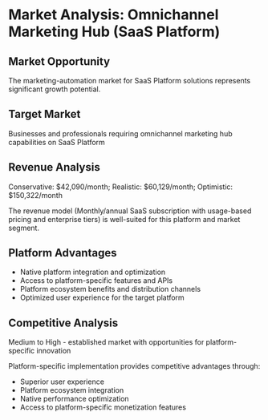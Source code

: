 # Market Analysis: Omnichannel Marketing Hub (SaaS Platform)

## Market Opportunity
The marketing-automation market for SaaS Platform solutions represents significant growth potential.

## Target Market
Businesses and professionals requiring omnichannel marketing hub capabilities on SaaS Platform

## Revenue Analysis
Conservative: $42,090/month; Realistic: $60,129/month; Optimistic: $150,322/month

The revenue model (Monthly/annual SaaS subscription with usage-based pricing and enterprise tiers) is well-suited for this platform and market segment.

## Platform Advantages
- Native platform integration and optimization
- Access to platform-specific features and APIs
- Platform ecosystem benefits and distribution channels
- Optimized user experience for the target platform

## Competitive Analysis
Medium to High - established market with opportunities for platform-specific innovation

Platform-specific implementation provides competitive advantages through:
- Superior user experience
- Platform ecosystem integration
- Native performance optimization
- Access to platform-specific monetization features
